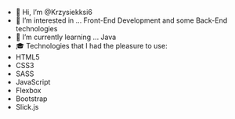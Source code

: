 - 👋 Hi, I’m @Krzysiekksi6
- 👀 I’m interested in ... Front-End Development and some Back-End technologies
- 🌱 I’m currently learning ... Java
- 🎓 Technologies that I had the pleasure to use:
- HTML5
- CSS3
- SASS
- JavaScript
- Flexbox
- Bootstrap
- Slick.js
